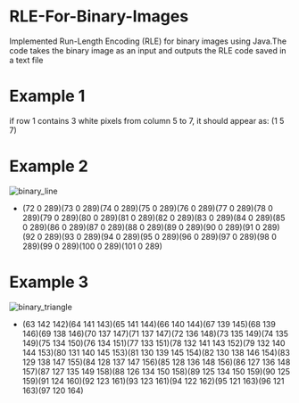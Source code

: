 # RLE-For-Binary-Images
Implemented Run-Length Encoding (RLE) for binary images using Java.The code takes the binary image as an input and outputs the RLE code saved in a text file
# Example 1 #
if row 1 contains 3 white pixels from column 5 to 7, it should appear as: (1 5 7)
# Example 2 #
![binary_line](https://user-images.githubusercontent.com/93269352/151239554-d8126484-a081-4826-8800-1f32e58e110b.jpg)
* (72 0 289)(73 0 289)(74 0 289)(75 0 289)(76 0 289)(77 0 289)(78 0 289)(79 0 289)(80 0 289)(81 0 289)(82 0 289)(83 0 289)(84 0 289)(85 0 289)(86 0 289)(87 0 289)(88 0 289)(89 0 289)(90 0 289)(91 0 289)(92 0 289)(93 0 289)(94 0 289)(95 0 289)(96 0 289)(97 0 289)(98 0 289)(99 0 289)(100 0 289)(101 0 289)


# Example 3 #
![binary_triangle](https://user-images.githubusercontent.com/93269352/151239560-35ddd748-724c-4942-9fd2-eb68284ecb9d.jpg)
* (63 142 142)(64 141 143)(65 141 144)(66 140 144)(67 139 145)(68 139 146)(69 138 146)(70 137 147)(71 137 147)(72 136 148)(73 135 149)(74 135 149)(75 134 150)(76 134 151)(77 133 151)(78 132 141 143 152)(79 132 140 144 153)(80 131 140 145 153)(81 130 139 145 154)(82 130 138 146 154)(83 129 138 147 155)(84 128 137 147 156)(85 128 136 148 156)(86 127 136 148 157)(87 127 135 149 158)(88 126 134 150 158)(89 125 134 150 159)(90 125 159)(91 124 160)(92 123 161)(93 123 161)(94 122 162)(95 121 163)(96 121 163)(97 120 164)

